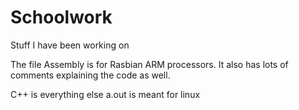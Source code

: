 # Schoolwork
Stuff I have been working on


The file Assembly is for Rasbian ARM processors. It also has lots of comments explaining the code as well.

C++ is everything else
a.out is meant for linux
